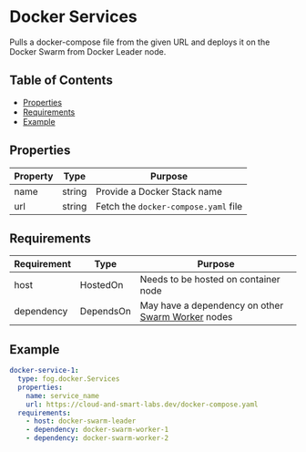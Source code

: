 # Docker Services
Pulls a docker-compose file from the given URL and deploys it on the Docker Swarm from Docker Leader node.

## Table of Contents
- [Properties](#properties)
- [Requirements](#requirements)
- [Example](#example)

## Properties
| Property | Type |Purpose |
| --- | --- | --- |
| name | string | Provide a Docker Stack name |
| url | string | Fetch the `docker-compose.yaml` file |

## Requirements
| Requirement | Type |Purpose |
| --- | --- | --- |
| host | HostedOn | Needs to be hosted on container node |
| dependency | DependsOn | May have a dependency on other [Swarm Worker](../swarm_worker) nodes |

## Example
```yaml
docker-service-1:
  type: fog.docker.Services
  properties:
    name: service_name
    url: https://cloud-and-smart-labs.dev/docker-compose.yaml
  requirements:
    - host: docker-swarm-leader
    - dependency: docker-swarm-worker-1
    - dependency: docker-swarm-worker-2

```
